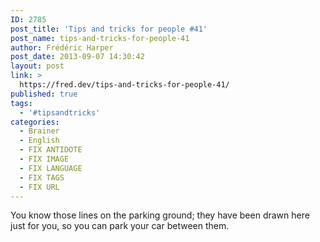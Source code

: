 ```yaml
---
ID: 2785
post_title: 'Tips and tricks for people #41'
post_name: tips-and-tricks-for-people-41
author: Frédéric Harper
post_date: 2013-09-07 14:30:42
layout: post
link: >
  https://fred.dev/tips-and-tricks-for-people-41/
published: true
tags:
  - '#tipsandtricks'
categories:
  - Brainer
  - English
  - FIX ANTIDOTE
  - FIX IMAGE
  - FIX LANGUAGE
  - FIX TAGS
  - FIX URL
---
```

You know those lines on the parking ground; they have been drawn here just for you, so you can park your car between them.